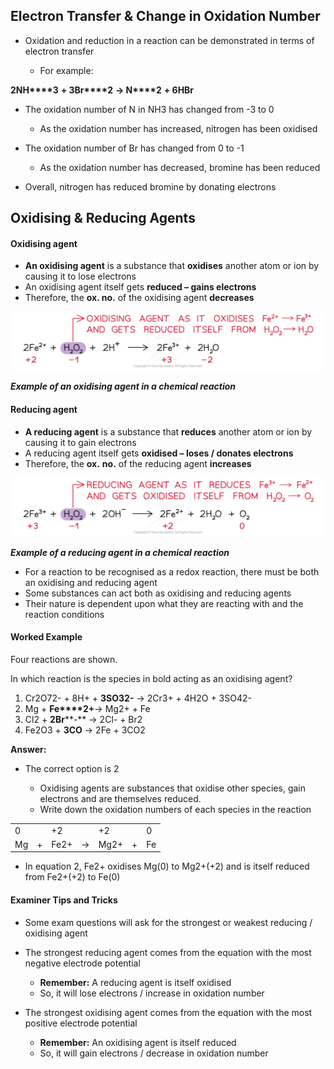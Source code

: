 ## Electron Transfer & Change in Oxidation Number

* Oxidation and reduction in a reaction can be demonstrated in terms of electron transfer

  + For example:

**2NH****3** **+ 3Br****2** **→ N****2** **+ 6HBr**

* The oxidation number of N in NH3 has changed from -3 to 0

  + As the oxidation number has increased, nitrogen has been oxidised
* The oxidation number of Br has changed from 0 to -1

  + As the oxidation number has decreased, bromine has been reduced
* Overall, nitrogen has reduced bromine by donating electrons

## Oxidising & Reducing Agents

#### Oxidising agent

* **An oxidising agent** is a substance that **oxidises** another atom or ion by causing it to lose electrons
* An oxidising agent itself gets **reduced – gains electrons**
* Therefore, the **ox. no.** of the oxidising agent **decreases**

![](1.6-Electrochemistry-Example-Oxidising-Agent.png)

***Example of an oxidising agent in a chemical reaction***

#### Reducing agent

* **A reducing agent** is a substance that **reduces** another atom or ion by causing it to gain electrons
* A reducing agent itself gets **oxidised – loses / donates electrons**
* Therefore, the **ox.** **no.** of the reducing agent **increases**

![](1.6-Electrochemistry-Example-Reducing-Agent.png)

***Example of a reducing agent in a chemical reaction***

* For a reaction to be recognised as a redox reaction, there must be both an oxidising and reducing agent
* Some substances can act both as oxidising and reducing agents
* Their nature is dependent upon what they are reacting with and the reaction conditions

#### Worked Example

Four reactions are shown.

In which reaction is the species in bold acting as an oxidising agent?

1. Cr2O72- + 8H+ + **3SO****3****2-** → 2Cr3+ + 4H2O + 3SO42-
2. Mg + **Fe****2+**→ Mg2+ + Fe
3. Cl2 + **2Br****-** → 2Cl- + Br2
4. Fe2O3 + **3CO** → 2Fe + 3CO2

**Answer:**

* The correct option is 2

  + Oxidising agents are substances that oxidise other species, gain electrons and are themselves reduced.
  + Write down the oxidation numbers of each species in the reaction

|  |  |  |  |  |  |  |
| --- | --- | --- | --- | --- | --- | --- |
| 0 |  | +2 |  | +2 |  | 0 |
| Mg | + | Fe2+ | → | Mg2+ | + | Fe |

* In equation 2, Fe2+ oxidises Mg(0) to Mg2+(+2) and is itself reduced from Fe2+(+2) to Fe(0)

#### Examiner Tips and Tricks

* Some exam questions will ask for the strongest or weakest reducing / oxidising agent
* The strongest reducing agent comes from the equation with the most negative electrode potential

  + **Remember:** A reducing agent is itself oxidised
  + So, it will lose electrons / increase in oxidation number
* The strongest oxidising agent comes from the equation with the most positive electrode potential

  + **Remember:** An oxidising agent is itself reduced
  + So, it will gain electrons / decrease in oxidation number